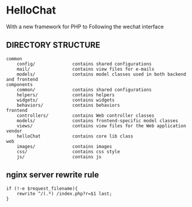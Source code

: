 # HelloChat
With a new framework for PHP to Following the wechat interface


DIRECTORY STRUCTURE
-------------------

```
common
    config/              contains shared configurations
    mail/                contains view files for e-mails
    models/              contains model classes used in both backend and frontend
components
    common/              contains shared configurations
    helpers/             contains helpers
    widgets/             contains widgets
    behaviors/           contains behaviors	
frontend
    controllers/         contains Web controller classes
    models/              contains frontend-specific model classes
    views/               contains view files for the Web application
vendor
    helloChat            contains core lib class                  
web
    images/              contains images
	css/                 contains css style
	js/                  contains js
```

nginx server rewrite rule
-------------------

```
if (!-e $request_filename){
    rewrite ^/(.*) /index.php?r=$1 last;
}
```

